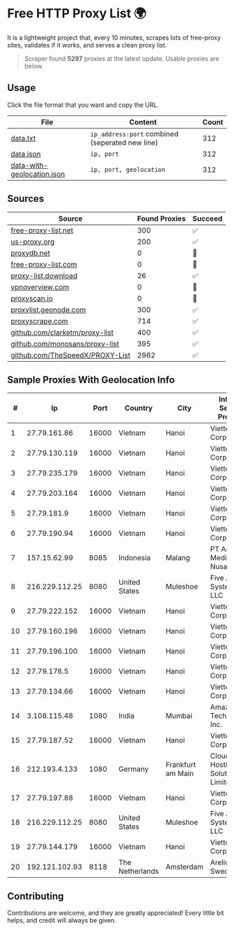 
# Free HTTP Proxy List 🌍

It is a lightweight project that, every 10 minutes, scrapes lots of free-proxy sites, validates if it works, and serves a clean proxy list.


> Scraper found **5297** proxies at the latest update. Usable proxies are below.

## Usage

Click the file format that you want and copy the URL.


|File|Content|Count|
|----|-------|-----|
|[data.txt](https://raw.githubusercontent.com/themiralay/Proxy-List-World/master/data.txt)|`ip_address:port` combined (seperated new line)|312|
|[data.json](https://raw.githubusercontent.com/themiralay/Proxy-List-World/master/data.json)|`ip, port`|312|
|[data-with-geolocation.json](https://raw.githubusercontent.com/themiralay/Proxy-List-World/master/data-with-geolocation.json)|`ip, port, geolocation`|312|

## Sources

|Source|Found Proxies|Succeed|
|------|-------------|-------|
|[free-proxy-list.net](https://free-proxy-list.net)|300|✅|
|[us-proxy.org](https://www.us-proxy.org)|200|✅|
|[proxydb.net](http://proxydb.net)|0|🚫|
|[free-proxy-list.com](https://free-proxy-list.com/?page=&port=&type%5B%5D=http&type%5B%5D=https&up_time=0&search=Search)|0|🚫|
|[proxy-list.download](https://www.proxy-list.download/HTTP)|26|✅|
|[vpnoverview.com](https://vpnoverview.com/privacy/anonymous-browsing/free-proxy-servers)|0|🚫|
|[proxyscan.io](https://www.proxyscan.io)|0|🚫|
|[proxylist.geonode.com](https://proxylist.geonode.com/api/proxy-list?limit=300&page=1&sort_by=lastChecked&sort_type=desc&protocols=http,https)|300|✅|
|[proxyscrape.com](https://api.proxyscrape.com/v2/?request=displayproxies&protocol=http&timeout=10000&country=all&ssl=all&anonymity=all)|714|✅|
|[github.com/clarketm/proxy-list](https://raw.githubusercontent.com/clarketm/proxy-list/master/proxy-list-raw.txt)|400|✅|
|[github.com/monosans/proxy-list](https://raw.githubusercontent.com/monosans/proxy-list/main/proxies/http.txt)|395|✅|
|[github.com/TheSpeedX/PROXY-List](https://raw.githubusercontent.com/TheSpeedX/PROXY-List/master/http.txt)|2962|✅|


## Sample Proxies With Geolocation Info

|#|Ip|Port|Country|City|Internet Service Provider|
|-|--|----|-------|----|-------------------------|
|1|27.79.161.86|16000|Vietnam|Hanoi|Viettel Corporation|
|2|27.79.130.119|16000|Vietnam|Hanoi|Viettel Corporation|
|3|27.79.235.179|16000|Vietnam|Hanoi|Viettel Corporation|
|4|27.79.203.164|16000|Vietnam|Hanoi|Viettel Corporation|
|5|27.79.181.9|16000|Vietnam|Hanoi|Viettel Corporation|
|6|27.79.190.94|16000|Vietnam|Hanoi|Viettel Corporation|
|7|157.15.62.99|8085|Indonesia|Malang|PT Anugerah Media Data Nusantara|
|8|216.229.112.25|8080|United States|Muleshoe|Five Area Systems, LLC|
|9|27.79.222.152|16000|Vietnam|Hanoi|Viettel Corporation|
|10|27.79.160.196|16000|Vietnam|Hanoi|Viettel Corporation|
|11|27.79.196.100|16000|Vietnam|Hanoi|Viettel Corporation|
|12|27.79.176.5|16000|Vietnam|Hanoi|Viettel Corporation|
|13|27.79.134.66|16000|Vietnam|Hanoi|Viettel Corporation|
|14|3.108.115.48|1080|India|Mumbai|Amazon Technologies Inc.|
|15|27.79.187.52|16000|Vietnam|Hanoi|Viettel Corporation|
|16|212.193.4.133|1080|Germany|Frankfurt am Main|Cloud Hosting Solutions, Limited.|
|17|27.79.197.88|16000|Vietnam|Hanoi|Viettel Corporation|
|18|216.229.112.25|8080|United States|Muleshoe|Five Area Systems, LLC|
|19|27.79.144.179|16000|Vietnam|Hanoi|Viettel Corporation|
|20|192.121.102.93|8118|The Netherlands|Amsterdam|Arelion Sweden AB|



## Contributing

Contributions are welcome, and they are greatly appreciated! Every
little bit helps, and credit will always be given.

